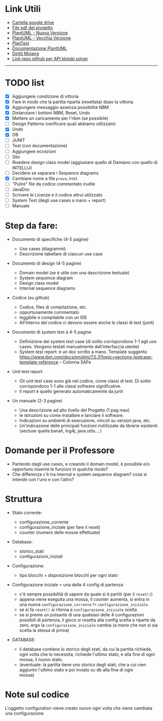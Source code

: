 # Link Utili
* [Cartella google drive](https://drive.google.com/drive/folders/1akJS9H8smdbRZ23X_Sjkz1RkiikFJabz?usp=sharing)
* [File pdf del progetto](https://stem.elearning.unipd.it/pluginfile.php/512482/mod_resource/content/1/SE_ExamProject.pdf)
* [PlantUML - Nuova Versione](https://plantuml-editor.kkeisuke.dev/)
* [PlantUML - Vecchia Versione](https://plantuml-editor.kkeisuke.com/)
* [PlanText](https://www.planttext.com/)
* [Documentazione PlantUML](https://plantuml.com/)
* [Diritti Mojang](https://www.minecraft.net/it-it/terms#commercial)
* [Link repo github per API klotski solver](https://github.com/jeantimex/Klotski)

---

# TODO list

- [X] Aggiungere condizione di vittoria
- [X] Fare in modo che la partita riparta (resettata) dopo la vittoria
- [X] Aggiungere messaggio assenza possibilità NBM
- [X] Distanziare i bottoni NBM, Reset, Undo
- [X] Mettere un caricamento per l'nbm (se possibile)
- [ ] Design Patterns (verificare quali abbiamo utilizzato)
- [X] Undo
- [X] DB
- [ ] JUNIT
- [ ] Test (con documentazione)
- [ ] Aggiungere eccezioni
- [ ] Sito
- [ ] Rivedere design class model (aggiustare quello di Damiano con quello di INTELLIJ)
- [ ] Decidere se separare i Sequence diagrams
- [X] Cambiare nome a file `prova.html`
- [ ] "Pulire" file da codice commentato inutile
- [ ] JavaDoc
- [ ] Scrivere le Licenze e il codice altrui utilizzato
- [ ] System Test (degli use cases a mano + report)
- [ ] Manuale

# Step da fare:
* Documento di specifiche (4-5 pagine)
  * Use cases (diagrammi)
  * Descrizione tabellare di ciascun use case

* Documento di design (4-5 pagine)
  * Domain model (se è utile con una descrizione testuale)
  * System sequence diagram
  * Design class model
  * Internal sequence diagrams
 
* Codice (su github)
  * Codice, files di compilazione, etc.
  * opportunamente commentato
  * leggibile e compilabile con un IDE
  * All’interno del codice ci devono essere anche le classi di test (junit)

* Documento di system test à 4-5 pagine
  * Definizione dei system test case (di solito corrispondono 1-1 agli use cases. Vengono testati
    manualmente dall’interfaccia utente)
  * System test report: è un doc scritto a mano. Template suggerito https://www.ibm.com/docs/en/elm/7.0.3?topic=sections-testcase-template-reference – Colonna SAFe

* Unit test report
  * Gli unit test case sono già nel codice, come classi di test. Di
solito corrispondono 1-1 alle classi software significative.
  * Il report è quello generato automaticamente da junit

* Un manuale (2-3 pagine)
  * Una descrizione ad alto livello del Progetto (1 pag max)
  * le istruzioni su come installare e lanciare il software.
  * Indicazioni su ambienti di esecuzione, vincoli su version java, etc.
  * Un’indicazione delle principali funzioni riutilizzate da librerie esistenti (secluse quella banali, log4j, java.utils....)


# Domande per il Professore
* Partendo dagli use cases, e creando il domain model, è possibile e/o opportuno inserire le funzioni in qualche modo?
* Che differenza c'è tra internal e system sequence diagram? cosa si intende con l'uno e con l'altro? 
  

# Struttura 
* Stato corrente:
  * configurazione_corrente
  * configurazione_iniziale (per fare il reset)
  * counter (numero delle mosse effettuate)

* Database:
  * storico_stati
  * configurazioni_iniziali

* Configurazione: 
  * tipo blocchi + disposizione blocchi per ogni stato
 
* Configurazione iniziale = una delle 4 config di partenza
  * c'è sempre possibilità di sapere da quale si è partiti (per il `reset()`)
  * appena viene eseguita una mossa, il counter aumenta, si entra in una nuova `configurazione_corrente` != `configurazione_iniziale`
  * se si fa `reset()` si ritorna a `configurazione_iniziale` scelta
  * se si preme un pulsante di una qualsiasi delle 4 configurazioni possibili di partenza, il gioco si resetta alla config scelta e riparte da zero, ergo la `configurazione_iniziale` cambia (a meno che non si sia scelta la stessa di prima)

* DATABASE: 
  * il database contiene lo storico degli stati, da cui la partita richiede, ogni volta che lo necessita, richiede l'ultimo stato, e alla     fine di ogni mossa, il nuovo stato.
  * (eventuale: la partita tiene uno storico degli stati, che a cui vien aggiunto l'ultimo stato e poi inviato su db alla fine di ogni       
  mossa) 
# Note sul codice
L'oggetto configuration viene creato nuovo ogni volta che viene cambiata una configurazione
